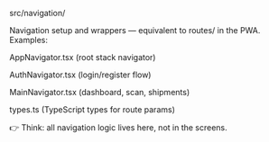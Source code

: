 src/navigation/

Navigation setup and wrappers — equivalent to routes/ in the PWA.
Examples:

AppNavigator.tsx (root stack navigator)

AuthNavigator.tsx (login/register flow)

MainNavigator.tsx (dashboard, scan, shipments)

types.ts (TypeScript types for route params)

👉 Think: all navigation logic lives here, not in the screens.
